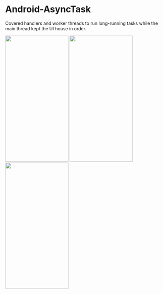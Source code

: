 # Android-AsyncTask
Covered handlers and worker threads to run long-running tasks while the
main thread kept the UI house in order. 

<img src="https://user-images.githubusercontent.com/6343486/34444218-81ea7092-ecdd-11e7-9db7-0529721589a9.png" height="400" width="200">
<img src="https://user-images.githubusercontent.com/6343486/34444244-9c07c98e-ecdd-11e7-9cf8-e886b571a9be.png" height="400" width="200">
<img src="https://user-images.githubusercontent.com/6343486/34444246-9ec86962-ecdd-11e7-90ae-b64921cab1c9.png" height="400" width="200">
